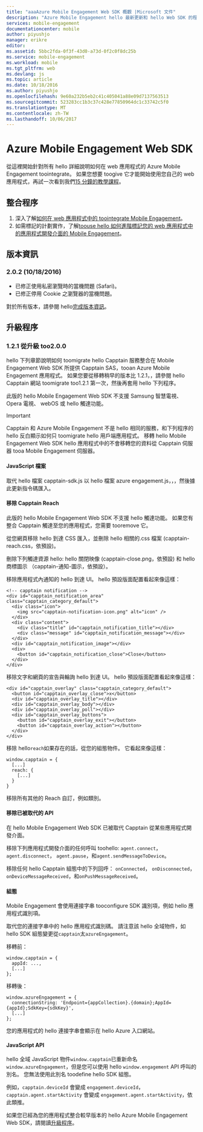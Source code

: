 ```yaml
---
title: "aaaAzure Mobile Engagement Web SDK 概觀 |Microsoft 文件"
description: "Azure Mobile Engagement hello 最新更新和 hello Web SDK 的程序"
services: mobile-engagement
documentationcenter: mobile
author: piyushjo
manager: erikre
editor: 
ms.assetid: 5bbc2fda-0f3f-43d0-a73d-0f2c0f8dc25b
ms.service: mobile-engagement
ms.workload: mobile
ms.tgt_pltfrm: web
ms.devlang: js
ms.topic: article
ms.date: 10/18/2016
ms.author: piyushjo
ms.openlocfilehash: 9e60a232b5eb2c41c405041a88e09d7137563513
ms.sourcegitcommit: 523283cc1b3c37c428e77850964dc1c33742c5f0
ms.translationtype: MT
ms.contentlocale: zh-TW
ms.lasthandoff: 10/06/2017
---
```

# <a name="azure-mobile-engagement-web-sdk"></a>Azure Mobile Engagement Web SDK
從這裡開始針對所有 hello 詳細說明如何在 web 應用程式的 Azure Mobile Engagement toointegrate。 如果您想要 toogive 它才能開始使用您自己的 web 應用程式，再試一次看到我們[15 分鐘的教學課程](mobile-engagement-web-app-get-started.md)。

## <a name="integration-procedures"></a>整合程序
1. 深入了解[如何在 web 應用程式中的 toointegrate Mobile Engagement](mobile-engagement-web-integrate-engagement.md)。
2. 如需標記的計劃實作，了解[toouse hello 如何進階標記您的 web 應用程式中的應用程式開發介面的 Mobile Engagement](mobile-engagement-web-use-engagement-api.md)。

## <a name="release-notes"></a>版本資訊
### <a name="202-10182016"></a>2.0.2 (10/18/2016)
* 已修正使用私密瀏覽時的當機問題 (Safari)。
* 已修正停用 Cookie 之瀏覽器的當機問題。

對於所有版本，請參閱 hello[完成版本資訊](mobile-engagement-web-release-notes.md)。

## <a name="upgrade-procedures"></a>升級程序
### <a name="upgrade-from-121-too200"></a>1.2.1 從升級 too2.0.0
hello 下列章節說明如何 toomigrate hello Capptain 服務整合在 Mobile Engagement Web SDK 所提供 Capptain SAS，tooan Azure Mobile Engagement 應用程式。 如果您要從移轉稍早的版本比 1.2.1，，請參閱 hello Capptain 網站 toomigrate too1.2.1 第一次，然後再套用 hello 下列程序。

此版的 hello Mobile Engagement Web SDK 不支援 Samsung 智慧電視、 Opera 電視、 webOS 或 hello 觸達功能。

> [!IMPORTANT]
> Capptain 和 Azure Mobile Engagement 不是 hello 相同的服務，和下列程序的 hello 反白顯示如何只 toomigrate hello 用戶端應用程式。 移轉 hello Mobile Engagement Web SDK hello 應用程式中的不會移轉您的資料從 Capptain 伺服器 tooa Mobile Engagement 伺服器。
> 
> 

#### <a name="javascript-files"></a>JavaScript 檔案
取代 hello 檔案 capptain-sdk.js 以 hello 檔案 azure engagement.js，，，然後據此更新指令碼匯入。

#### <a name="remove-capptain-reach"></a>移除 Capptain Reach
此版的 hello Mobile Engagement Web SDK 不支援 hello 觸達功能。 如果您有整合 Capptain 觸達至您的應用程式，您需要 tooremove 它。

從您網頁移除 hello 到達 CSS 匯入，並刪除 hello 相關的.css 檔案 (capptain-reach.css，依預設)。

刪除下列觸達資源 hello: hello 關閉映像 (capptain-close.png，依預設) 和 hello 商標圖示 （capptain-通知-圖示，依預設）。

移除應用程式內通知的 hello 到達 UI。 hello 預設版面配置看起來像這樣：

    <!-- capptain notification -->
    <div id="capptain_notification_area" class="capptain_category_default">
      <div class="icon">
        <img src="capptain-notification-icon.png" alt="icon" />
      </div>
      <div class="content">
        <div class="title" id="capptain_notification_title"></div>
        <div class="message" id="capptain_notification_message"></div>
      </div>
      <div id="capptain_notification_image"></div>
      <div>
        <button id="capptain_notification_close">Close</button>
      </div>
    </div>

移除文字和網頁的宣告與輪詢 hello 到達 UI。 hello 預設版面配置看起來像這樣：

    <div id="capptain_overlay" class="capptain_category_default">
      <button id="capptain_overlay_close">x</button>
      <div id="capptain_overlay_title"></div>
      <div id="capptain_overlay_body"></div>
      <div id="capptain_overlay_poll"></div>
      <div id="capptain_overlay_buttons">
        <button id="capptain_overlay_exit"></button>
        <button id="capptain_overlay_action"></button>
      </div>
    </div>

移除 hello`reach`如果存在的話，從您的組態物件。 它看起來像這樣：

    window.capptain = {
      [...]
      reach: {
        [...]
      }
    }

移除所有其他的 Reach 自訂，例如類別。

#### <a name="remove-deprecated-apis"></a>移除已被取代的 API
在 hello Mobile Engagement Web SDK 已被取代 Capptain 從某些應用程式開發介面。

移除下列應用程式開發介面的任何呼叫 toohello: `agent.connect`， `agent.disconnect`， `agent.pause`，和`agent.sendMessageToDevice`。

移除任何 hello Capptain 組態中的下列回呼： `onConnected`， `onDisconnected`， `onDeviceMessageReceived`，和`onPushMessageReceived`。

#### <a name="configuration"></a>組態
Mobile Engagement 會使用連接字串 tooconfigure SDK 識別項，例如 hello 應用程式識別項。

取代您的連接字串中的 hello 應用程式識別碼。 請注意該 hello 全域物件，如 hello SDK 組態變更從`capptain`太`azureEngagement`。

移轉前：

    window.capptain = {
      appId: ...,
      [...]
    };

移轉後：

    window.azureEngagement = {
      connectionString: 'Endpoint={appCollection}.{domain};AppId={appId};SdkKey={sdkKey}',
      [...]
    };

您的應用程式的 hello 連接字串會顯示在 hello Azure 入口網站。

#### <a name="javascript-apis"></a>JavaScript API
hello 全域 JavaScript 物件`window.capptain`已重新命名`window.azureEngagement`，但是您可以使用 hello `window.engagement` API 呼叫的別名。 您無法使用此別名 toodefine hello SDK 組態。

例如，`capptain.deviceId` 會變成 `engagement.deviceId`，`capptain.agent.startActivity` 會變成 `engagement.agent.startActivity`，依此類推。

如果您已經為您的應用程式整合較早版本的 hello Azure Mobile Engagement Web SDK，請閱讀[升級程序](mobile-engagement-web-upgrade-procedure.md)。

